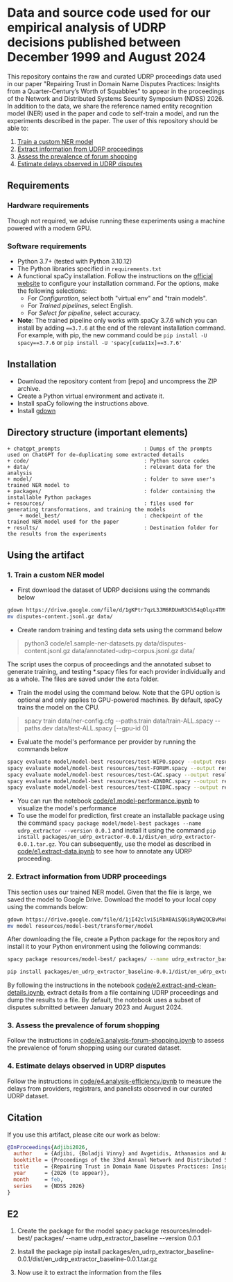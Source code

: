 # Data and source code used for our empirical analysis of UDRP decisions published between December 1999 and August 2024
This repository contains the raw and curated UDRP proceedings data used in our paper "Repairing Trust in Domain Name Disputes Practices: Insights from a Quarter-Century’s Worth of Squabbles" to appear in the proceedings of the Network and Distributed Systems Security Symposium (NDSS) 2026.
In addition to the data, we share the reference named entity recognition model (NER) used in the paper and code to self-train a model, and run the experiments described in the paper.
The user of this repository should be able to:

1. [Train a custom NER model](#1-train-a-custom-ner-model)
2. [Extract information from UDRP proceedings](#2-extract-information-from-udrp-proceedings)
3. [Assess the prevalence of forum shopping](#3-assess-the-prevalence-of-forum-shopping)
4. [Estimate delays observed in UDRP disputes](#4-estimate-delays-observed-in-udrp-disputes)

## Requirements
### Hardware requirements
Though not required, we advise running these experiments using a machine powered with a modern GPU.

### Software requirements
- Python 3.7+ (tested with Python 3.10.12)
- The Python libraries specified in `requirements.txt`
- A functional spaCy installation. Follow the instructions on the [official website](https://spacy.io/usage) to configure your installation command. For the options, make the following selections:
    - For *Configuration*, select both "virtual env" and "train models".
    - For *Trained pipelines*, select English.
    - For *Select for pipeline*, select accuracy. 
- **Note**: The trained pipeline only works with spaCy 3.7.6 which you can install by adding `==3.7.6` at the end of the relevant installation command. For example, with pip, the new command could be `pip install -U spacy==3.7.6` or `pip install -U 'spacy[cuda11x]==3.7.6'`

## Installation
- Download the repository content from [repo] and uncompress the ZIP archive.
- Create a Python virtual environment and activate it.
- Install spaCy following the instructions above.
- Install [gdown](https://pypi.org/project/gdown/)

## Directory structure (important elements)
```
+ chatgpt_prompts                           : Dumps of the prompts used on ChatGPT for de-duplicating some extracted details
+ code/                                     : Python source codes
+ data/                                     : relevant data for the analysis
+ model/                                    : folder to save user's trained NER model to
+ packages/                                 : folder containing the installable Python packages
+ resources/                                : files used for generating transformations, and training the models
    + model_best/                           : checkpoint of the trained NER model used for the paper
+ results/                                  : Destination folder for the results from the experiments
```

## Using the artifact
### 1. Train a custom NER model
- First download the dataset of UDRP decisions using the commands below
```bash
gdown https://drive.google.com/file/d/1gKPtr7qzL3JM6RDUmR3Ch54qOlqz4TMf/view?usp=drive_link
mv disputes-content.jsonl.gz data/
```
- Create random training and testing data sets using the command below
> python3 code/e1.sample-ner-datasets.py data/disputes-content.jsonl.gz data/annotated-udrp-corpus.jsonl.gz data/

The script uses the corpus of proceedings and the annotated subset to generate training, and testing *.spacy files for each provider individually and as a whole. The files are saved under the `data` folder.

- Train the model using the command below. Note that the GPU option is optional and only applies to GPU-powered machines. By default, spaCy trains the model on the CPU.
>spacy train data/ner-config.cfg --paths.train data/train-ALL.spacy --paths.dev data/test-ALL.spacy [--gpu-id 0]

- Evaluate the model's performance per provider by running the commands below

```bash
spacy evaluate model/model-best resources/test-WIPO.spacy --output results/models-performance/WIPO.json
spacy evaluate model/model-best resources/test-FORUM.spacy --output results/models-performance/FORUM.json
spacy evaluate model/model-best resources/test-CAC.spacy --output results/models-performance/CAC.json
spacy evaluate model/model-best resources/test-ADNDRC.spacy --output results/models-performance/ADNDRC.json
spacy evaluate model/model-best resources/test-CIIDRC.spacy --output results/models-performance/CIIDRC.json
```

- You can run the notebook [code/e1.model-performance.ipynb](code/e1.model-performance.ipynb) to visualize the model's performance
- To use the model for prediction, first create an installable package using the command `spacy package model/model-best packages --name udrp_extractor --version 0.0.1` and install it using the command `pip install packages/en_udrp_extractor-0.0.1/dist/en_udrp_extractor-0.0.1.tar.gz`. You can subsequently, use the model as described in [code/e1.extract-data.ipynb](code/e1.extract-data.ipynb) to see how to annotate any UDRP proceeding.


### 2. Extract information from UDRP proceedings
This section uses our trained NER model. Given that the file is large, we saved the model to Google Drive. Download the model to your local copy using the commands below:

```bash
gdown https://drive.google.com/file/d/1jI42clvi5iRbX0AiSQ6iRyWW2OCBvMo8/view?usp=drive_link
mv model resources/model-best/transformer/model
```
After downloading the file, create a Python package for the repository and install it to your Python environment using the following commands:

```bash
spacy package resources/model-best/ packages/ --name udrp_extractor_baseline --version 0.0.1

pip install packages/en_udrp_extractor_baseline-0.0.1/dist/en_udrp_extractor_baseline-0.0.1.tar.gz
```

By following the instructions in the notebook [code/e2.extract-and-clean-details.ipynb](code/e2.extract-and-clean-details.ipynb), extract details from a file containing UDRP proceedings and dump the results to a file. By default, the notebook uses a subset of disputes submitted between January 2023 and August 2024.

### 3. Assess the prevalence of forum shopping
Follow the instructions in [code/e3.analysis-forum-shopping.ipynb](code/e3.analysis-forum-shopping.ipynb) to assess the prevalence of forum shopping using our curated dataset.

### 4. Estimate delays observed in UDRP disputes
Follow the instructions in [code/e4.analysis-efficiency.ipynb](code/e4.analysis-efficiency.ipynb) to measure the delays from providers, registrars, and panelists observed in our curated UDRP dataset.

## Citation
If you use this artifact, please cite our work as below:

```bibtex
@InProceedings{Adjibi2026,
  author    = {Adjibi, {Boladji Vinny} and Avgetidis, Athanasios and Antonakakis, Manos and Dainotti, Alberto and Bailey, Michael and Monrose, Fabian},
  booktitle = {Proceedings of the 33nd Annual Network and Distributed System Security Symposium},
  title     = {Repairing Trust in Domain Name Disputes Practices: Insights from a Quarter-Century’s Worth of Squabbles},
  year      = {2026 (to appear)},
  month     = feb,
  series    = {NDSS 2026}
}
```

## E2
1. Create the package for the model
spacy package resources/model-best/ packages/ --name udrp_extractor_baseline --version 0.0.1

2. Install the package
pip install packages/en_udrp_extractor_baseline-0.0.1/dist/en_udrp_extractor_baseline-0.0.1.tar.gz

3. Now use it to extract the information from the files